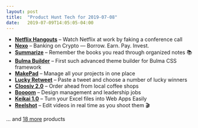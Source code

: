 ```yaml
---
layout: post
title:  "Product Hunt Tech for 2019-07-08"
date:   2019-07-09T14:05:05-04:00
---
```


* **[Netflix Hangouts](https://www.producthunt.com/posts/netflix-hangouts?utm_campaign=producthunt-api&utm_medium=api&utm_source=Application%3A+Daily+Digest+RSS+%28ID%3A+3202%29)** – Watch Netflix at work by faking a conference call
* **[Nexo](https://www.producthunt.com/posts/nexo?utm_campaign=producthunt-api&utm_medium=api&utm_source=Application%3A+Daily+Digest+RSS+%28ID%3A+3202%29)** – Banking on Crypto — Borrow. Earn. Pay. Invest.
* **[Summarize](https://www.producthunt.com/posts/summarize?utm_campaign=producthunt-api&utm_medium=api&utm_source=Application%3A+Daily+Digest+RSS+%28ID%3A+3202%29)** – Remember the books you read through organized notes 📚
* **[Bulma Builder](https://www.producthunt.com/posts/bulma-builder?utm_campaign=producthunt-api&utm_medium=api&utm_source=Application%3A+Daily+Digest+RSS+%28ID%3A+3202%29)** – First such advanced theme builder for Bulma CSS framework
* **[MakePad](https://www.producthunt.com/posts/makepad?utm_campaign=producthunt-api&utm_medium=api&utm_source=Application%3A+Daily+Digest+RSS+%28ID%3A+3202%29)** – Manage all your projects in one place
* **[Lucky Retweet](https://www.producthunt.com/posts/lucky-retweet?utm_campaign=producthunt-api&utm_medium=api&utm_source=Application%3A+Daily+Digest+RSS+%28ID%3A+3202%29)** – Paste a tweet and choose a number of lucky winners
* **[Cloosiv 2.0](https://www.producthunt.com/posts/cloosiv-2-0?utm_campaign=producthunt-api&utm_medium=api&utm_source=Application%3A+Daily+Digest+RSS+%28ID%3A+3202%29)** – Order ahead from local coffee shops
* **[Boooom](https://www.producthunt.com/posts/boooom?utm_campaign=producthunt-api&utm_medium=api&utm_source=Application%3A+Daily+Digest+RSS+%28ID%3A+3202%29)** – Design management and leadership jobs
* **[Keikai 1.0](https://www.producthunt.com/posts/keikai-1-0?utm_campaign=producthunt-api&utm_medium=api&utm_source=Application%3A+Daily+Digest+RSS+%28ID%3A+3202%29)** – Turn your Excel files into Web Apps Easily
* **[Reelshot](https://www.producthunt.com/posts/reelshot?utm_campaign=producthunt-api&utm_medium=api&utm_source=Application%3A+Daily+Digest+RSS+%28ID%3A+3202%29)** – Edit videos in real time as you shoot them 🎬

… and [18 more](https://www.producthunt.com/tech) products